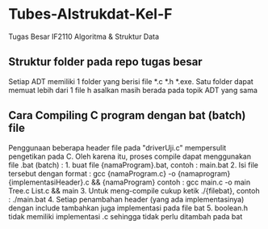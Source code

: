 # Tubes-Alstrukdat-Kel-F
Tugas Besar IF2110 Algoritma &amp; Struktur Data

## Struktur folder pada repo tugas besar
<p>Setiap ADT memiliki 1 folder yang berisi file *.c *.h *.exe.
Satu folder dapat memuat lebih dari 1 file h asalkan masih berada pada topik ADT yang sama</p>

## Cara Compiling C program dengan bat (batch) file
<p>
Penggunaan beberapa header file pada "driverUji.c" mempersulit pengetikan pada C. Oleh karena itu, proses compile dapat menggunakan file .bat (batch) :
1. buat file {namaProgram}.bat, contoh : main.bat
2. Isi file tersebut dengan format :
    gcc {namaProgram.c} -o {namaprogram} {implementasiHeader}.c  && {namaProgram}
    contoh :
    gcc main.c -o main Tree.c List.c && main
3. Untuk meng-compile cukup ketik ./{filebat}, contoh : ./main.bat
4. Setiap penambahan header (yang ada implementasinya) dengan include tambahkan juga implementasi pada file bat
5. boolean.h tidak memiliki implementasi .c sehingga tidak perlu ditambah pada bat
</p>
